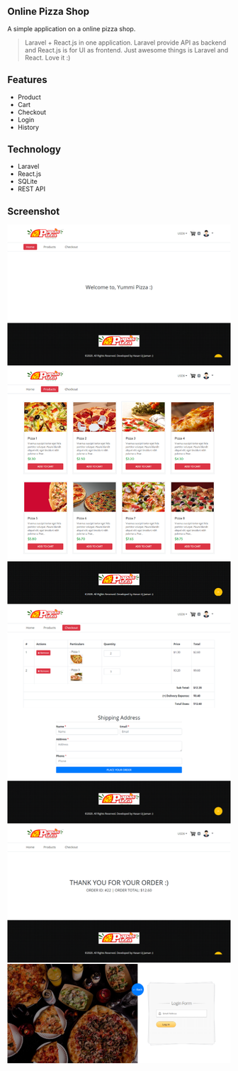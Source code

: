 ## Online Pizza Shop
A simple application on a online pizza shop.
> Laravel + React.js in one application. Laravel provide API as backend and React.js is for UI as frontend. Just awesome things is Laravel and React. Love it :)

## Features
- Product
- Cart
- Checkout
- Login
- History

## Technology
- Laravel
- React.js
- SQLite
- REST API

## Screenshot
![1](https://github.com/masudncse/online-shop-laravel-react/blob/master/screenshot/1.png)
![2](https://github.com/masudncse/online-shop-laravel-react/blob/master/screenshot/2.png)
![3](https://github.com/masudncse/online-shop-laravel-react/blob/master/screenshot/3.png)
![4](https://github.com/masudncse/online-shop-laravel-react/blob/master/screenshot/4.png)
![5](https://github.com/masudncse/online-shop-laravel-react/blob/master/screenshot/5.png)
